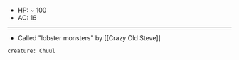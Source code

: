 - HP: ~ 100
- AC: 16
--- 
- Called "lobster monsters" by [[Crazy Old Steve]]

```statblock
creature: Chuul
```